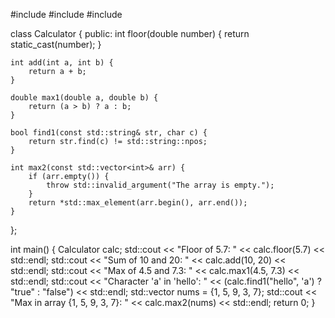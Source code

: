 #include <iostream>
#include <vector>
#include <algorithm>

class Calculator {
public:
    int floor(double number) {
        return static_cast<int>(number);
    }

    int add(int a, int b) {
        return a + b;
    }

    double max1(double a, double b) {
        return (a > b) ? a : b;
    }

    bool find1(const std::string& str, char c) {
        return str.find(c) != std::string::npos;
    }

    int max2(const std::vector<int>& arr) {
        if (arr.empty()) {
            throw std::invalid_argument("The array is empty.");
        }
        return *std::max_element(arr.begin(), arr.end());
    }
};

int main() {
    Calculator calc;
    std::cout << "Floor of 5.7: " << calc.floor(5.7) << std::endl;
    std::cout << "Sum of 10 and 20: " << calc.add(10, 20) << std::endl;
    std::cout << "Max of 4.5 and 7.3: " << calc.max1(4.5, 7.3) << std::endl;
    std::cout << "Character 'a' in 'hello': " << (calc.find1("hello", 'a') ? "true" : "false") << std::endl;
    std::vector<int> nums = {1, 5, 9, 3, 7};
    std::cout << "Max in array {1, 5, 9, 3, 7}: " << calc.max2(nums) << std::endl;
    return 0;
}
